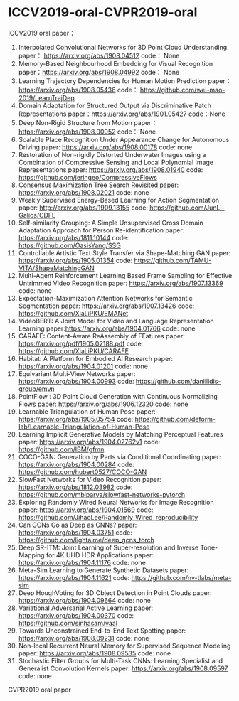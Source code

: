 # ICCV2019-oral-CVPR2019-oral

ICCV2019 oral paper：
1. Interpolated Convolutional Networks for 3D Point Cloud Understanding
paper： https://arxiv.org/abs/1908.04512
code： None
2. Memory-Based Neighbourhood Embedding for Visual Recognition
paper：https://arxiv.org/abs/1908.04992
code： None
3. Learning Trajectory Dependencies for Human Motion Prediction
paper： https://arxiv.org/abs/1908.05436
code： https://github.com/wei-mao-2019/LearnTrajDep
4. Domain Adaptation for Structured Output via Discriminative Patch Representations
paper：https://arxiv.org/abs/1901.05427
code：None
5. Deep Non-Rigid Structure from Motion
paper：https://arxiv.org/abs/1908.00052
code： None
6. Scalable Place Recognition Under Appearance Change for Autonomous Driving
paper: https://arxiv.org/abs/1908.00178
code:  none 
7. Restoration of Non-rigidly Distorted Underwater Images using a Combination of Compressive Sensing and Local Polynomial Image Representations 
paper: https://arxiv.org/abs/1908.01940
code: https://github.com/jeringeo/CompressiveFlows
8. Consensus Maximization Tree Search Revisited
paper: https://arxiv.org/abs/1908.02021
code: none
9. Weakly Supervised Energy-Based Learning for Action Segmentation
paper: http://arxiv.org/abs/1909.13155
code: https://github.com/JunLi-Galios/CDFL
10. Self-similarity Grouping: A Simple Unsupervised Cross Domain Adaptation Approach for Person Re-identification
paper: https://arxiv.org/abs/1811.10144
code: https://github.com/OasisYang/SSG
11. Controllable Artistic Text Style Transfer via Shape-Matching GAN
paper: https://arxiv.org/abs/1905.01354
code: https://github.com/TAMU-VITA/ShapeMatchingGAN
12. Multi-Agent Reinforcement Learning Based Frame Sampling for Effective Untrimmed Video Recognition
paper: https://arxiv.org/abs/1907.13369
code: none
13. Expectation-Maximization Attention Networks for Semantic Segmentation
paper: https://arxiv.org/abs/1907.13426
code: https://github.com/XiaLiPKU/EMANet
14. VideoBERT: A Joint Model for Video and Language Representation Learning
paper:https://arxiv.org/abs/1904.01766 
code: none 
15. CARAFE: Content-Aware ReAssembly of FEatures
paper: https://arxiv.org/pdf/1905.02188.pdf
code: https://github.com/XiaLiPKU/CARAFE
16. Habitat: A Platform for Embodied AI Research
paper: https://arxiv.org/abs/1904.01201
code: none 
17. Equivariant Multi-View Networks
paper: https://arxiv.org/abs/1904.00993
code:  https://github.com/daniilidis-group/emvn
18. PointFlow : 3D Point Cloud Generation with Continuous Normalizing Flows
paper: https://arxiv.org/abs/1906.12320
code: none
19. Learnable Triangulation of Human Pose
paper: https://arxiv.org/abs/1905.05754
code: https://github.com/deform-lab/Learnable-Triangulation-of-Human-Pose
20. Learning Implicit Generative Models by Matching Perceptual Features
paper: https://arxiv.org/abs/1904.02762v1
code: https://github.com/IBM/gfmn
21. COCO-GAN: Generation by Parts via Conditional Coordinating
paper: https://arxiv.org/abs/1904.00284
code: https://github.com/hubert0527/COCO-GAN
22. SlowFast Networks for Video Recognition
paper: https://arxiv.org/abs/1812.03982
code: https://github.com/mbiparva/slowfast-networks-pytorch
23. Exploring Randomly Wired Neural Networks for Image Recognition
paper: https://arxiv.org/abs/1904.01569
code: https://github.com/JihaoLee/Randomly_Wired_reproducibility
24. Can GCNs Go as Deep as CNNs?
paper: https://arxiv.org/abs/1904.03751
code: https://github.com/lightaime/deep_gcns_torch
25. Deep SR-ITM: Joint Learning of Super-resolution and Inverse Tone-Mapping for 4K UHD HDR Applications
paper: https://arxiv.org/abs/1904.11176
code: none
26. Meta-Sim Learning to Generate Synthetic Datasets
paper: https://arxiv.org/abs/1904.11621
code: https://github.com/nv-tlabs/meta-sim
27. Deep HoughVoting for 3D Object Detection in Point Clouds
paper: https://arxiv.org/abs/1904.09664
code: none 
28. Variational Adversarial Active Learning
paper: https://arxiv.org/abs/1904.00370
code: https://github.com/sinhasam/vaal
29. Towards Unconstrained End-to-End Text Spotting
paper: https://arxiv.org/abs/1908.09231
code: none
30. Non-local Recurrent Neural Memory for Supervised Sequence Modeling
paper: https://arxiv.org/abs/1908.09535
code: none
31. Stochastic Filter Groups for Multi-Task CNNs: Learning Specialist and Generalist Convolution Kernels
paper: https://arxiv.org/abs/1908.09597 
code: none 


CVPR2019 oral paper

